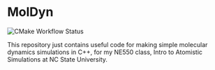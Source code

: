 # MolDyn

![CMake Workflow Status](https://img.shields.io/github/workflow/status/ArvinSKushwaha/moldyn/CMake?style=for-the-badge)

This repository just contains useful code for making simple molecular dynamics
simulations in C++, for my NE550 class, Intro to Atomistic Simulations at NC
State University.
